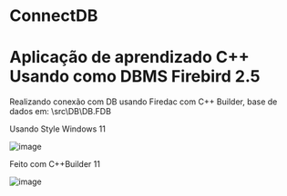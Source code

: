 # ConnectDB


# Aplicação de aprendizado C++ Usando como DBMS Firebird 2.5

Realizando conexão com DB usando Firedac com C++ Builder, base de dados em: \src\DB\DB.FDB


Usando Style Windows 11

![image](https://user-images.githubusercontent.com/6303278/161311071-1dbc3a5b-f2c9-463d-bdb0-8e66cb3f40d6.png)



Feito com C++Builder 11

![image](https://user-images.githubusercontent.com/6303278/161312327-03af8039-f62a-49a7-ad34-238eb176a252.png)

